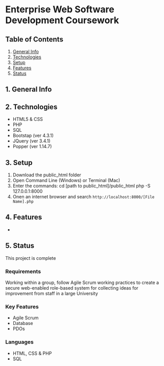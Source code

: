 # Enterprise Web Software Development Coursework




## Table of Contents
1. [General Info](#1-general-info)
2. [Technologies](#2-technologies)
3. [Setup](#3-Setup)
4. [Features](#4-features)
5. [Status](#5-status)


## 1. General Info



## 2. Technologies
- HTML5 & CSS
- PHP
- SQL
- Bootstap (ver 4.3.1)
- JQuery (ver 3.4.1)
- Popper (ver 1.14.7)



## 3. Setup
1. Download the public_html folder
2. Open Command Line (Windows) or Terminal (Mac) 
3. Enter the commands: 
    cd [path to public_html]/public_html
    php -S 127.0.0.1:8000
4. Onen an internet browser and search `http://localhost:8000/[File Name].php`


## 4. Features
- 


## 5. Status
This project is complete


### Requirements
Working within a group, follow Agile Scrum working practices to create a secure web-enabled role-based system for collecting ideas for improvement from staff in a large University

### Key Features
* Agile Scrum 
* Database
* PDOs

### Languages
* HTML, CSS & PHP
* SQL
